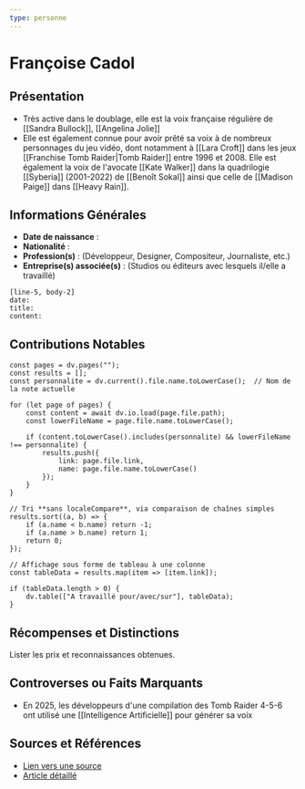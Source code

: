 ```yaml
---
type: personne
---
```


# Françoise Cadol

## Présentation
- Très active dans le doublage, elle est la voix française régulière de [[Sandra Bullock]], [[Angelina Jolie]]
- Elle est également connue pour avoir prêté sa voix à de nombreux personnages du jeu vidéo, dont notamment à [[Lara Croft]] dans les jeux [[Franchise Tomb Raider|Tomb Raider]] entre 1996 et 2008. Elle est également la voix de l'avocate [[Kate Walker]] dans la quadrilogie [[Syberia]] (2001-2022) de [[Benoît Sokal]] ainsi que celle de [[Madison Paige]] dans [[Heavy Rain]].

## Informations Générales
- **Date de naissance** :  
- **Nationalité** :  
- **Profession(s)** : (Développeur, Designer, Compositeur, Journaliste, etc.)  
- **Entreprise(s) associée(s)** : (Studios ou éditeurs avec lesquels il/elle a travaillé)  

```timeline-labeled
[line-5, body-2]
date:  
title: 
content:
```


## Contributions Notables

```dataviewjs
const pages = dv.pages("");
const results = [];
const personnalite = dv.current().file.name.toLowerCase();  // Nom de la note actuelle

for (let page of pages) {
    const content = await dv.io.load(page.file.path);
    const lowerFileName = page.file.name.toLowerCase();

    if (content.toLowerCase().includes(personnalite) && lowerFileName !== personnalite) {
        results.push({
            link: page.file.link,
            name: page.file.name.toLowerCase()
        });
    }
}

// Tri **sans localeCompare**, via comparaison de chaînes simples
results.sort((a, b) => {
    if (a.name < b.name) return -1;
    if (a.name > b.name) return 1;
    return 0;
});

// Affichage sous forme de tableau à une colonne
const tableData = results.map(item => [item.link]);

if (tableData.length > 0) {
    dv.table(["A travaillé pour/avec/sur"], tableData);
}

```

## Récompenses et Distinctions
Lister les prix et reconnaissances obtenues.

## Controverses ou Faits Marquants
- En 2025, les développeurs d'une compilation des Tomb Raider 4-5-6 ont utilisé une [[Intelligence Artificielle]] pour générer sa voix 

## Sources et Références
- [Lien vers une source](#)
- [Article détaillé](#)
